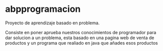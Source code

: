 # abpprogramacion

Proyecto de aprendizaje basado en problema.

Consiste en poner aprueba nuestros conocimientos de programador para dar solucion a un problema, esta basado en una pagina web de venta de productos y un programa que realiado en java que añades esos productos
